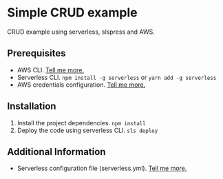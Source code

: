 # Simple CRUD example

CRUD example using serverless, slspress and AWS.

## Prerequisites

- AWS CLI. [Tell me more.](https://docs.aws.amazon.com/cli/latest/userguide/installing.html)
- Serverless CLI. `npm install -g serverless` or `yarn add -g serverless`
- AWS credentials configuration. [Tell me more.](https://serverless.com/framework/docs/providers/aws/guide/installation#using-aws-profiles)

## Installation

1. Install the project dependencies. `npm install`
2. Deploy the code using serverless CLI. `sls deploy`

## Additional Information

- Serverless configuration file (serverless.yml). [Tell me more.](https://serverless.com/framework/docs/providers/aws/guide/serverless.yml)
